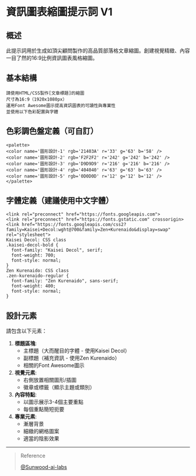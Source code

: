 # 資訊圖表縮圖提示詞 V1

## 概述
此提示詞用於生成如頂尖顧問製作的高品質部落格文章縮圖。創建視覺精緻、內容一目了然的16:9比例資訊圖表風格縮圖。

## 基本結構
```
請使用HTML/CSS製作[文章標題]的縮圖
尺寸為16:9（1920x1080px）
運用Font Awesome圖示提高資訊圖表的可讀性與專業性
並使用以下色彩配置與字體
```

## 色彩調色盤定義（可自訂）
```
<palette>
<color name='圖形設計-1' rgb='21403A' r='33' g='63' b='58' />
<color name='圖形設計-2' rgb='F2F2F2' r='242' g='242' b='242' />
<color name='圖形設計-3' rgb='D9D9D9' r='216' g='216' b='216' />
<color name='圖形設計-4' rgb='404040' r='63' g='63' b='63' />
<color name='圖形設計-5' rgb='0D0D0D' r='12' g='12' b='12' />
</palette>
```

## 字體定義（建議使用中文字體）
```
<link rel="preconnect" href="https://fonts.googleapis.com">
<link rel="preconnect" href="https://fonts.gstatic.com" crossorigin>
<link href="https://fonts.googleapis.com/css2?family=Kaisei+Decol:wght@700&family=Zen+Kurenaido&display=swap" rel="stylesheet">
Kaisei Decol: CSS class
.kaisei-decol-bold {
  font-family: "Kaisei Decol", serif;
  font-weight: 700;
  font-style: normal;
}
Zen Kurenaido: CSS class
.zen-kurenaido-regular {
  font-family: "Zen Kurenaido", sans-serif;
  font-weight: 400;
  font-style: normal;
}
```

## 設計元素
請包含以下元素：
1. **標題區塊**:
   - 主標題（大而醒目的字體 - 使用Kaisei Decol）
   - 副標題（補充資訊 - 使用Zen Kurenaido）
   - 相關的Font Awesome圖示
2. **視覺元素**:
   - 右側放置相關圖形/插圖
   - 徽章或標籤（顯示主題或類別）
3. **內容特點**:
   - 以圖示展示3-4個主要重點
   - 每個重點簡短扼要
4. **專業元素**:
   - 漸層背景
   - 細緻的網格圖案
   - 適當的陰影效果

---

> Reference
>
> [@Sunwood-ai-labs](https://github.com/Sunwood-ai-labs/MysticLibrary)